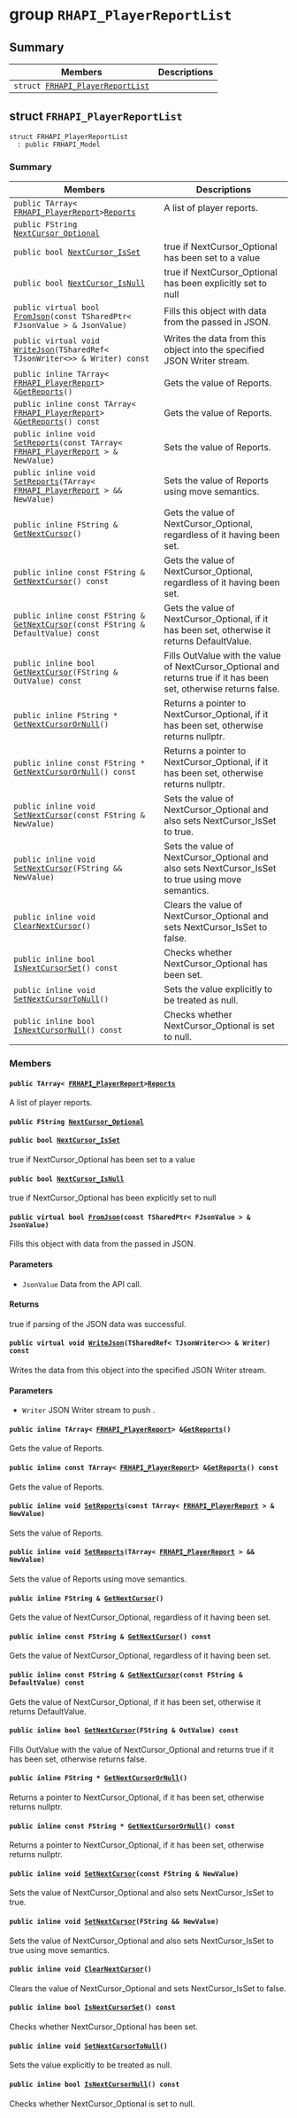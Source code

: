 # group `RHAPI_PlayerReportList` <a id="group__RHAPI__PlayerReportList"></a>

## Summary

 Members                        | Descriptions                                
--------------------------------|---------------------------------------------
`struct `[`FRHAPI_PlayerReportList`](#structFRHAPI__PlayerReportList) | 

## struct `FRHAPI_PlayerReportList` <a id="structFRHAPI__PlayerReportList"></a>

```
struct FRHAPI_PlayerReportList
  : public FRHAPI_Model
```

### Summary

 Members                        | Descriptions                                
--------------------------------|---------------------------------------------
`public TArray< `[`FRHAPI_PlayerReport`](RHAPI_PlayerReport.md#structFRHAPI__PlayerReport)` > `[`Reports`](#structFRHAPI__PlayerReportList_1a2aa38535b7e7f169fe8618b8f73f6b23) | A list of player reports.
`public FString `[`NextCursor_Optional`](#structFRHAPI__PlayerReportList_1a4d45b8f1bb857affbfb798b0cceb5eca) | 
`public bool `[`NextCursor_IsSet`](#structFRHAPI__PlayerReportList_1a816afdbdd1ed75fdb91b846d256ccff7) | true if NextCursor_Optional has been set to a value
`public bool `[`NextCursor_IsNull`](#structFRHAPI__PlayerReportList_1abf992401cebfea5e5e8ff2e01e281059) | true if NextCursor_Optional has been explicitly set to null
`public virtual bool `[`FromJson`](#structFRHAPI__PlayerReportList_1a1e3d553a7d6beb07fd4fde3191df0177)`(const TSharedPtr< FJsonValue > & JsonValue)` | Fills this object with data from the passed in JSON.
`public virtual void `[`WriteJson`](#structFRHAPI__PlayerReportList_1a2d9ba4ae984c971f1081cbe24a5687e1)`(TSharedRef< TJsonWriter<>> & Writer) const` | Writes the data from this object into the specified JSON Writer stream.
`public inline TArray< `[`FRHAPI_PlayerReport`](RHAPI_PlayerReport.md#structFRHAPI__PlayerReport)` > & `[`GetReports`](#structFRHAPI__PlayerReportList_1a87faa5f2a1978aa23154bd3799bcc58c)`()` | Gets the value of Reports.
`public inline const TArray< `[`FRHAPI_PlayerReport`](RHAPI_PlayerReport.md#structFRHAPI__PlayerReport)` > & `[`GetReports`](#structFRHAPI__PlayerReportList_1a2c771f452dc175ad3ded707c81e84d46)`() const` | Gets the value of Reports.
`public inline void `[`SetReports`](#structFRHAPI__PlayerReportList_1a8940641b4941728f428fdf15d3e6b5bd)`(const TArray< `[`FRHAPI_PlayerReport`](RHAPI_PlayerReport.md#structFRHAPI__PlayerReport)` > & NewValue)` | Sets the value of Reports.
`public inline void `[`SetReports`](#structFRHAPI__PlayerReportList_1a27f6c87b64e042b64290037f747a1e81)`(TArray< `[`FRHAPI_PlayerReport`](RHAPI_PlayerReport.md#structFRHAPI__PlayerReport)` > && NewValue)` | Sets the value of Reports using move semantics.
`public inline FString & `[`GetNextCursor`](#structFRHAPI__PlayerReportList_1a6cd14617f35a73d16d0459839cfb3628)`()` | Gets the value of NextCursor_Optional, regardless of it having been set.
`public inline const FString & `[`GetNextCursor`](#structFRHAPI__PlayerReportList_1aa7aea1554c08eaebaf53291262b25065)`() const` | Gets the value of NextCursor_Optional, regardless of it having been set.
`public inline const FString & `[`GetNextCursor`](#structFRHAPI__PlayerReportList_1af907510cb4338e2d639000f4e93ea437)`(const FString & DefaultValue) const` | Gets the value of NextCursor_Optional, if it has been set, otherwise it returns DefaultValue.
`public inline bool `[`GetNextCursor`](#structFRHAPI__PlayerReportList_1a056873628b3064f690b0e3b3b95e2a82)`(FString & OutValue) const` | Fills OutValue with the value of NextCursor_Optional and returns true if it has been set, otherwise returns false.
`public inline FString * `[`GetNextCursorOrNull`](#structFRHAPI__PlayerReportList_1a5fcb509d158e73cf0d8f2c1241734915)`()` | Returns a pointer to NextCursor_Optional, if it has been set, otherwise returns nullptr.
`public inline const FString * `[`GetNextCursorOrNull`](#structFRHAPI__PlayerReportList_1a86273133028498b69add4b7e4f1561f0)`() const` | Returns a pointer to NextCursor_Optional, if it has been set, otherwise returns nullptr.
`public inline void `[`SetNextCursor`](#structFRHAPI__PlayerReportList_1a71055ba7d14a00d592706d38b4919959)`(const FString & NewValue)` | Sets the value of NextCursor_Optional and also sets NextCursor_IsSet to true.
`public inline void `[`SetNextCursor`](#structFRHAPI__PlayerReportList_1ad36da1e9f842712316b2991aa074d0a7)`(FString && NewValue)` | Sets the value of NextCursor_Optional and also sets NextCursor_IsSet to true using move semantics.
`public inline void `[`ClearNextCursor`](#structFRHAPI__PlayerReportList_1ac1b15032630eadb1e319eebebaa19127)`()` | Clears the value of NextCursor_Optional and sets NextCursor_IsSet to false.
`public inline bool `[`IsNextCursorSet`](#structFRHAPI__PlayerReportList_1aed5bf702967bc137744497327c8003ad)`() const` | Checks whether NextCursor_Optional has been set.
`public inline void `[`SetNextCursorToNull`](#structFRHAPI__PlayerReportList_1aba15104e70e2f7429a0d0d781b86f10c)`()` | Sets the value explicitly to be treated as null.
`public inline bool `[`IsNextCursorNull`](#structFRHAPI__PlayerReportList_1adb418722a21db90c5020bc8a5b430221)`() const` | Checks whether NextCursor_Optional is set to null.

### Members

#### `public TArray< `[`FRHAPI_PlayerReport`](RHAPI_PlayerReport.md#structFRHAPI__PlayerReport)` > `[`Reports`](#structFRHAPI__PlayerReportList_1a2aa38535b7e7f169fe8618b8f73f6b23) <a id="structFRHAPI__PlayerReportList_1a2aa38535b7e7f169fe8618b8f73f6b23"></a>

A list of player reports.

#### `public FString `[`NextCursor_Optional`](#structFRHAPI__PlayerReportList_1a4d45b8f1bb857affbfb798b0cceb5eca) <a id="structFRHAPI__PlayerReportList_1a4d45b8f1bb857affbfb798b0cceb5eca"></a>

#### `public bool `[`NextCursor_IsSet`](#structFRHAPI__PlayerReportList_1a816afdbdd1ed75fdb91b846d256ccff7) <a id="structFRHAPI__PlayerReportList_1a816afdbdd1ed75fdb91b846d256ccff7"></a>

true if NextCursor_Optional has been set to a value

#### `public bool `[`NextCursor_IsNull`](#structFRHAPI__PlayerReportList_1abf992401cebfea5e5e8ff2e01e281059) <a id="structFRHAPI__PlayerReportList_1abf992401cebfea5e5e8ff2e01e281059"></a>

true if NextCursor_Optional has been explicitly set to null

#### `public virtual bool `[`FromJson`](#structFRHAPI__PlayerReportList_1a1e3d553a7d6beb07fd4fde3191df0177)`(const TSharedPtr< FJsonValue > & JsonValue)` <a id="structFRHAPI__PlayerReportList_1a1e3d553a7d6beb07fd4fde3191df0177"></a>

Fills this object with data from the passed in JSON.

#### Parameters
* `JsonValue` Data from the API call.

#### Returns
true if parsing of the JSON data was successful.

#### `public virtual void `[`WriteJson`](#structFRHAPI__PlayerReportList_1a2d9ba4ae984c971f1081cbe24a5687e1)`(TSharedRef< TJsonWriter<>> & Writer) const` <a id="structFRHAPI__PlayerReportList_1a2d9ba4ae984c971f1081cbe24a5687e1"></a>

Writes the data from this object into the specified JSON Writer stream.

#### Parameters
* `Writer` JSON Writer stream to push .

#### `public inline TArray< `[`FRHAPI_PlayerReport`](RHAPI_PlayerReport.md#structFRHAPI__PlayerReport)` > & `[`GetReports`](#structFRHAPI__PlayerReportList_1a87faa5f2a1978aa23154bd3799bcc58c)`()` <a id="structFRHAPI__PlayerReportList_1a87faa5f2a1978aa23154bd3799bcc58c"></a>

Gets the value of Reports.

#### `public inline const TArray< `[`FRHAPI_PlayerReport`](RHAPI_PlayerReport.md#structFRHAPI__PlayerReport)` > & `[`GetReports`](#structFRHAPI__PlayerReportList_1a2c771f452dc175ad3ded707c81e84d46)`() const` <a id="structFRHAPI__PlayerReportList_1a2c771f452dc175ad3ded707c81e84d46"></a>

Gets the value of Reports.

#### `public inline void `[`SetReports`](#structFRHAPI__PlayerReportList_1a8940641b4941728f428fdf15d3e6b5bd)`(const TArray< `[`FRHAPI_PlayerReport`](RHAPI_PlayerReport.md#structFRHAPI__PlayerReport)` > & NewValue)` <a id="structFRHAPI__PlayerReportList_1a8940641b4941728f428fdf15d3e6b5bd"></a>

Sets the value of Reports.

#### `public inline void `[`SetReports`](#structFRHAPI__PlayerReportList_1a27f6c87b64e042b64290037f747a1e81)`(TArray< `[`FRHAPI_PlayerReport`](RHAPI_PlayerReport.md#structFRHAPI__PlayerReport)` > && NewValue)` <a id="structFRHAPI__PlayerReportList_1a27f6c87b64e042b64290037f747a1e81"></a>

Sets the value of Reports using move semantics.

#### `public inline FString & `[`GetNextCursor`](#structFRHAPI__PlayerReportList_1a6cd14617f35a73d16d0459839cfb3628)`()` <a id="structFRHAPI__PlayerReportList_1a6cd14617f35a73d16d0459839cfb3628"></a>

Gets the value of NextCursor_Optional, regardless of it having been set.

#### `public inline const FString & `[`GetNextCursor`](#structFRHAPI__PlayerReportList_1aa7aea1554c08eaebaf53291262b25065)`() const` <a id="structFRHAPI__PlayerReportList_1aa7aea1554c08eaebaf53291262b25065"></a>

Gets the value of NextCursor_Optional, regardless of it having been set.

#### `public inline const FString & `[`GetNextCursor`](#structFRHAPI__PlayerReportList_1af907510cb4338e2d639000f4e93ea437)`(const FString & DefaultValue) const` <a id="structFRHAPI__PlayerReportList_1af907510cb4338e2d639000f4e93ea437"></a>

Gets the value of NextCursor_Optional, if it has been set, otherwise it returns DefaultValue.

#### `public inline bool `[`GetNextCursor`](#structFRHAPI__PlayerReportList_1a056873628b3064f690b0e3b3b95e2a82)`(FString & OutValue) const` <a id="structFRHAPI__PlayerReportList_1a056873628b3064f690b0e3b3b95e2a82"></a>

Fills OutValue with the value of NextCursor_Optional and returns true if it has been set, otherwise returns false.

#### `public inline FString * `[`GetNextCursorOrNull`](#structFRHAPI__PlayerReportList_1a5fcb509d158e73cf0d8f2c1241734915)`()` <a id="structFRHAPI__PlayerReportList_1a5fcb509d158e73cf0d8f2c1241734915"></a>

Returns a pointer to NextCursor_Optional, if it has been set, otherwise returns nullptr.

#### `public inline const FString * `[`GetNextCursorOrNull`](#structFRHAPI__PlayerReportList_1a86273133028498b69add4b7e4f1561f0)`() const` <a id="structFRHAPI__PlayerReportList_1a86273133028498b69add4b7e4f1561f0"></a>

Returns a pointer to NextCursor_Optional, if it has been set, otherwise returns nullptr.

#### `public inline void `[`SetNextCursor`](#structFRHAPI__PlayerReportList_1a71055ba7d14a00d592706d38b4919959)`(const FString & NewValue)` <a id="structFRHAPI__PlayerReportList_1a71055ba7d14a00d592706d38b4919959"></a>

Sets the value of NextCursor_Optional and also sets NextCursor_IsSet to true.

#### `public inline void `[`SetNextCursor`](#structFRHAPI__PlayerReportList_1ad36da1e9f842712316b2991aa074d0a7)`(FString && NewValue)` <a id="structFRHAPI__PlayerReportList_1ad36da1e9f842712316b2991aa074d0a7"></a>

Sets the value of NextCursor_Optional and also sets NextCursor_IsSet to true using move semantics.

#### `public inline void `[`ClearNextCursor`](#structFRHAPI__PlayerReportList_1ac1b15032630eadb1e319eebebaa19127)`()` <a id="structFRHAPI__PlayerReportList_1ac1b15032630eadb1e319eebebaa19127"></a>

Clears the value of NextCursor_Optional and sets NextCursor_IsSet to false.

#### `public inline bool `[`IsNextCursorSet`](#structFRHAPI__PlayerReportList_1aed5bf702967bc137744497327c8003ad)`() const` <a id="structFRHAPI__PlayerReportList_1aed5bf702967bc137744497327c8003ad"></a>

Checks whether NextCursor_Optional has been set.

#### `public inline void `[`SetNextCursorToNull`](#structFRHAPI__PlayerReportList_1aba15104e70e2f7429a0d0d781b86f10c)`()` <a id="structFRHAPI__PlayerReportList_1aba15104e70e2f7429a0d0d781b86f10c"></a>

Sets the value explicitly to be treated as null.

#### `public inline bool `[`IsNextCursorNull`](#structFRHAPI__PlayerReportList_1adb418722a21db90c5020bc8a5b430221)`() const` <a id="structFRHAPI__PlayerReportList_1adb418722a21db90c5020bc8a5b430221"></a>

Checks whether NextCursor_Optional is set to null.


